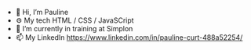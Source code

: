 - 👋 Hi, I’m Pauline
- ⚙️ My tech HTML / CSS / JavaSCript 
- 🌱 I’m currently in training at Simplon
- 📫 My LinkedIn https://www.linkedin.com/in/pauline-curt-488a52254/

<!---
PaulineCurt/PaulineCurt is a ✨ special ✨ repository because its `README.md` (this file) appears on your GitHub profile.
You can click the Preview link to take a look at your changes.
--->

